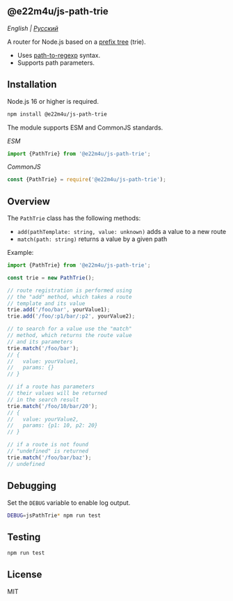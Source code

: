 ## @e22m4u/js-path-trie

*English | [Русский](./README-ru.md)*

A router for Node.js based on
a [prefix tree](https://en.wikipedia.org/wiki/Trie) (trie).

- Uses [path-to-regexp](https://github.com/pillarjs/path-to-regexp) syntax.
- Supports path parameters.

## Installation

Node.js 16 or higher is required.

```bash
npm install @e22m4u/js-path-trie
```

The module supports ESM and CommonJS standards.

*ESM*

```js
import {PathTrie} from '@e22m4u/js-path-trie';
```

*CommonJS*

```js
const {PathTrie} = require('@e22m4u/js-path-trie');
```

## Overview

The `PathTrie` class has the following methods:

- `add(pathTemplate: string, value: unknown)` adds a value to a new route
- `match(path: string)` returns a value by a given path

Example:

```js
import {PathTrie} from '@e22m4u/js-path-trie';

const trie = new PathTrie();

// route registration is performed using
// the "add" method, which takes a route
// template and its value
trie.add('/foo/bar', yourValue1);
trie.add('/foo/:p1/bar/:p2', yourValue2);

// to search for a value use the "match"
// method, which returns the route value
// and its parameters
trie.match('/foo/bar');
// {
//   value: yourValue1,
//   params: {}
// }

// if a route has parameters
// their values will be returned
// in the search result
trie.match('/foo/10/bar/20');
// {
//   value: yourValue2,
//   params: {p1: 10, p2: 20}
// }

// if a route is not found
// "undefined" is returned
trie.match('/foo/bar/baz');
// undefined
```

## Debugging

Set the `DEBUG` variable to enable log output.

```bash
DEBUG=jsPathTrie* npm run test
```

## Testing

```bash
npm run test
```

## License

MIT
